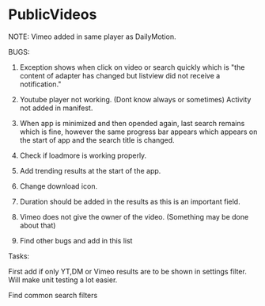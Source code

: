# PublicVideos
NOTE:
Vimeo added in same player as DailyMotion.

BUGS:
1. Exception shows when click on video or search  quickly which is "the content of adapter has changed but listview did not receive a notification."

2. Youtube player not working. (Dont know always or sometimes) Activity not added in manifest.

3. When app is minimized and then opended again, last search remains which is fine, however the same progress bar appears which appears on the start of app and the search title is changed.

4. Check if loadmore is working properly.

5. Add trending results at the start of the app.

6. Change download icon.

7. Duration should be added in the results as this is an important field.

8. Vimeo does not give the owner of the video. (Something may be done about that)

9. Find other bugs and add in this list 




Tasks:

First add if only YT,DM or Vimeo results are to be shown in settings filter. Will make unit testing a lot easier.

Find common search filters
